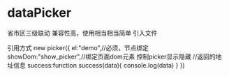 
# dataPicker
省市区三级联动 兼容性高，使用相当相当简单
引入文件
 <script src="./index.js"></script>
 <link rel="stylesheet" href="./index.css">

引用方式   new picker({
            el:"demo",//必须，节点绑定
            showDom:"show_picker",//绑定页面dom元素 控制picker显示隐藏
            //返回的地址信息
            success:function success(data){
                console.log(data)
            }
        })
